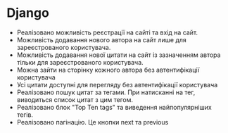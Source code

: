 # Django
+ Реалізовано можливість реєстрації на сайті та вхід на сайт.
+ Можливість додавання нового автора на сайт лише для зареєстрованого користувача.
+ Можливість додавання нової цитати на сайт із зазначенням автора тільки для зареєстрованого користувача.
+ Можна зайти на сторінку кожного автора без автентифікації користувача
+ Усі цитати доступні для перегляду без автентифікації користувача
+ Реалізовано пошук цитат за тегами. При натисканні на тег, виводиться список цитат з цим тегом.
+ Реалізовано блок "Top Ten tags" та виведення найпопулярніших тегів.
+ Реалізовано пагінацію. Це кнопки next та previous
